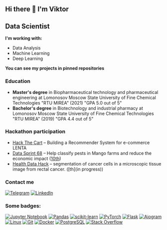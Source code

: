 ## Hi there 👋 I'm Viktor
## Data Scientist
**I'm working with:**
 - Data Analysis
 - Machine Learning
 - Deep Learning
 
**You can see my projects in pinned repositories**

### Education 
- **Master's degree** in Biopharmaceutical technology and pharmaceutical engineering at Lomonosov Moscow State University of Fine Chemical Technologies "RTU MIREA" (2021) "GPA 5.0 out of 5"
- **Bachelor's degree** in Biotechnology and industrial pharmacy at Lomonosov Moscow State University of Fine Chemical Technologies "RTU MIREA" (2019) "GPA 4.4 out of 5"


### Hackathon participation 
- [Hack The Cart](https://apply.hackthecart.ru/) – Building a Recommender System for e-commerce LENTA
- [Data Sprint 68](https://dphi.tech/challenges/data-sprint-68-world-data-league-external-competition/200/overview/about) – Help classify pests in Mango farms and reduce the economic impact ([10th](https://dphi.tech/challenges/data-sprint-68-world-data-league-external-competition/200/leaderboard/practice/))
- [Health Data Hack](https://codenrock.com/contests/hackhealth#/discussions/336) – segmentation of cancer cells in a microscopic tissue image from rectal cancer.  ([th](in progress))


### Contact me 
[![Telegram](https://img.shields.io/badge/Telegram-2CA5E0?style=for-the-badge&logo=telegram&logoColor=white)](https://t.me/vikerkiker)
[![LinkedIn](https://img.shields.io/badge/linkedin-%230077B5.svg?style=for-the-badge&logo=linkedin&logoColor=white)](https://www.linkedin.com/in/viktor-kuvshinov-9b5977221/)


### Some badges:
[![Jupyter Notebook](https://img.shields.io/badge/jupyter-%23FA0F00.svg?style=for-the-badge&logo=jupyter&logoColor=white)](https://jupyter.org)
[![Pandas](https://img.shields.io/badge/pandas-%23150458.svg?style=for-the-badge&logo=pandas&logoColor=white)](https://pandas.pydata.org)
[![scikit-learn](https://img.shields.io/badge/scikit--learn-%23F7931E.svg?style=for-the-badge&logo=scikit-learn&logoColor=white)](https://scikit-learn.org/)
[![PyTorch](https://img.shields.io/badge/pytorch-%23D00000.svg?style=for-the-badge&logo=pytorch&logoColor=white)](https://pytorch.org/)
[![Flask](https://img.shields.io/badge/flask-%23000.svg?style=for-the-badge&logo=flask&logoColor=white)](https://flask.palletsprojects.com/en/2.0.x/)
[![Aiogram](https://img.shields.io/badge/Aiogram-2CA5E0?style=for-the-badge&logo=telegram&logoColor=white)](https://docs.aiogram.dev/)
[![Linux](https://img.shields.io/badge/Linux-FCC624?style=for-the-badge&logo=linux&logoColor=black)](https://www.kernel.org)
[![Git](https://img.shields.io/badge/git-%23F05033.svg?style=for-the-badge&logo=git&logoColor=white)](https://git-scm.com)
[![Docker](https://img.shields.io/badge/docker-%230db7ed.svg?style=for-the-badge&logo=docker&logoColor=white)](https://www.docker.com)
[![PostgreSQL](https://img.shields.io/badge/postgres-%23316192.svg?style=for-the-badge&logo=postgresql&logoColor=white)](https://www.postgresql.org)
[![Stack Overflow](https://img.shields.io/badge/-Stackoverflow-FE7A16?style=for-the-badge&logo=stack-overflow&logoColor=white)](https://stackoverflow.com)
